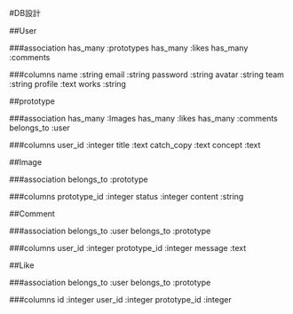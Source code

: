 #DB設計


##User

###association
has_many :prototypes
has_many :likes
has_many :comments

###columns
name :string
email :string
password :string
avatar :string
team :string
profile :text
works :string


##prototype

###association
has_many :Images
has_many :likes
has_many :comments
belongs_to :user

###columns
user_id :integer
title :text
catch_copy :text
concept :text


##Image

###association
belongs_to :prototype

###columns
prototype_id :integer
status :integer
content :string


##Comment

###association
belongs_to :user
belongs_to :prototype

###columns
user_id :integer
prototype_id :integer
message :text


##Like

###association
belongs_to :user
belongs_to :prototype

###columns
id :integer
user_id :integer
prototype_id :integer
